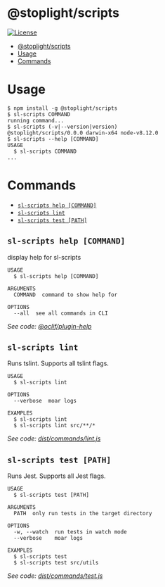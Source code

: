 # @stoplight/scripts

[![License](https://img.shields.io/npm/l/@stoplight/scripts.svg)](https://github.com/stoplightio/scripts/blob/master/package.json)

<!-- toc -->
* [@stoplight/scripts](#stoplight-scripts)
* [Usage](#usage)
* [Commands](#commands)
<!-- tocstop -->

# Usage

<!-- usage -->
```sh-session
$ npm install -g @stoplight/scripts
$ sl-scripts COMMAND
running command...
$ sl-scripts (-v|--version|version)
@stoplight/scripts/0.0.0 darwin-x64 node-v8.12.0
$ sl-scripts --help [COMMAND]
USAGE
  $ sl-scripts COMMAND
...
```
<!-- usagestop -->

# Commands

<!-- commands -->
* [`sl-scripts help [COMMAND]`](#sl-scripts-help-command)
* [`sl-scripts lint`](#sl-scripts-lint)
* [`sl-scripts test [PATH]`](#sl-scripts-test-path)

## `sl-scripts help [COMMAND]`

display help for sl-scripts

```
USAGE
  $ sl-scripts help [COMMAND]

ARGUMENTS
  COMMAND  command to show help for

OPTIONS
  --all  see all commands in CLI
```

_See code: [@oclif/plugin-help](https://github.com/oclif/plugin-help/blob/v2.1.3/src/commands/help.ts)_

## `sl-scripts lint`

Runs tslint. Supports all tslint flags.

```
USAGE
  $ sl-scripts lint

OPTIONS
  --verbose  moar logs

EXAMPLES
  $ sl-scripts lint
  $ sl-scripts lint src/**/*
```

_See code: [dist/commands/lint.js](https://github.com/stoplightio/scripts/blob/v0.0.0/dist/commands/lint.js)_

## `sl-scripts test [PATH]`

Runs Jest. Supports all Jest flags.

```
USAGE
  $ sl-scripts test [PATH]

ARGUMENTS
  PATH  only run tests in the target directory

OPTIONS
  -w, --watch  run tests in watch mode
  --verbose    moar logs

EXAMPLES
  $ sl-scripts test
  $ sl-scripts test src/utils
```

_See code: [dist/commands/test.js](https://github.com/stoplightio/scripts/blob/v0.0.0/dist/commands/test.js)_
<!-- commandsstop -->
